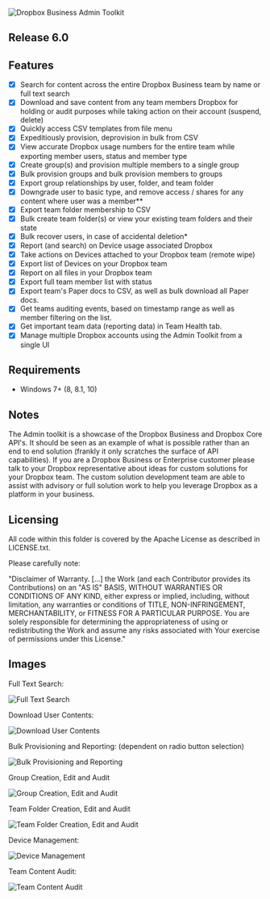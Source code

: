 ![Dropbox Business Admin Toolkit](https://dl.dropboxusercontent.com/u/354544978/MKTG-DEMO/static/dropbox_s.png)

## Release 6.0

## Features

- [x] Search for content across the entire Dropbox Business team by name or full text search
- [x] Download and save content from any team members Dropbox for holding or audit purposes while taking action on their account (suspend, delete)
- [x] Quickly access CSV templates from file menu
- [x] Expeditiously provision, deprovision in bulk from CSV
- [x] View accurate Dropbox usage numbers for the entire team while exporting member users, status and member type
- [x] Create group(s) and provision multiple members to a single group
- [x] Bulk provision groups and bulk provision members to groups
- [x] Export group relationships by user, folder, and team folder
- [x] Downgrade user to basic type, and remove access / shares for any content where user was a member**
- [x] Export team folder membership to CSV
- [x] Bulk create team folder(s) or view your existing team folders and their state
- [x] Bulk recover users, in case of accidental deletion*
- [x] Report (and search) on Device usage associated Dropbox
- [x] Take actions on Devices attached to your Dropbox team (remote wipe)
- [x] Export list of Devices on your Dropbox team 
- [x] Report on all files in your Dropbox team
- [x] Export full team member list with status
- [x] Export team's Paper docs to CSV, as well as bulk download all Paper docs.
- [x] Get teams auditing events, based on timestamp range as well as member filtering on the list.
- [x] Get important team data (reporting data) in Team Health tab.
- [x] Manage multiple Dropbox accounts using the Admin Toolkit from a single UI

## Requirements

- Windows 7+ (8, 8.1, 10)

## Notes

The Admin toolkit is a showcase of the Dropbox Business and Dropbox Core API's. It should be seen as an example of what is possible rather than an end to end solution (frankly it only scratches the surface of API capabilities). If you are a Dropbox Business or Enterprise customer please talk to your Dropbox representative about ideas for custom solutions for your Dropbox team. The custom solution development team are able to assist with advisory or full solution work to help you leverage Dropbox as a platform in your business. 

## Licensing

All code within this folder is covered by the Apache License as described in LICENSE.txt.

Please carefully note:

"Disclaimer of Warranty. [...] the Work (and each Contributor provides its Contributions) on an "AS IS" BASIS, WITHOUT WARRANTIES OR CONDITIONS OF ANY KIND, either express or implied, including, without limitation, any warranties or conditions of TITLE, NON-INFRINGEMENT, MERCHANTABILITY, or FITNESS FOR A PARTICULAR PURPOSE. You are solely responsible for determining the appropriateness of using or redistributing the Work and assume any risks associated with Your exercise of permissions under this License."

## Images

Full Text Search:

![Full Text Search](https://d2mxuefqeaa7sj.cloudfront.net/s_A25C88AADBCF918F6A263368073984F44004516623541D6C3D542F12DB5943E2_1488487681539_file.png)

Download User Contents:

![Download User Contents](https://d2mxuefqeaa7sj.cloudfront.net/s_A25C88AADBCF918F6A263368073984F44004516623541D6C3D542F12DB5943E2_1488487718456_file.png)

Bulk Provisioning and Reporting:
(dependent on radio button selection)

![Bulk Provisioning and Reporting](https://d2mxuefqeaa7sj.cloudfront.net/s_A25C88AADBCF918F6A263368073984F44004516623541D6C3D542F12DB5943E2_1493294995773_file.png)

Group Creation, Edit and Audit

![Group Creation, Edit and Audit](https://d2mxuefqeaa7sj.cloudfront.net/s_A25C88AADBCF918F6A263368073984F44004516623541D6C3D542F12DB5943E2_1488487840451_file.png)

Team Folder Creation, Edit and Audit

![Team Folder Creation, Edit and Audit](https://d2mxuefqeaa7sj.cloudfront.net/s_A25C88AADBCF918F6A263368073984F44004516623541D6C3D542F12DB5943E2_1493295041794_file.png)

Device Management:

![Device Management](https://d2mxuefqeaa7sj.cloudfront.net/s_A25C88AADBCF918F6A263368073984F44004516623541D6C3D542F12DB5943E2_1488487975121_file.png)

Team Content Audit:

![Team Content Audit](https://d2mxuefqeaa7sj.cloudfront.net/s_A25C88AADBCF918F6A263368073984F44004516623541D6C3D542F12DB5943E2_1488487998622_file.png)
